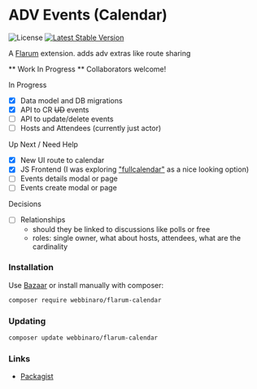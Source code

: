 # ADV Events (Calendar)

![License](https://img.shields.io/badge/license-MIT-blue.svg) [![Latest Stable Version](https://img.shields.io/packagist/v/webbinaro/adv-extras.svg)](https://packagist.org/packages/webbinaro/adv-extras)

A [Flarum](http://flarum.org) extension. adds adv extras like route sharing

** Work In Progress **
Collaborators welcome!

In Progress
- [x] Data model and DB migrations
- [x] API to CR ~~UD~~ events
- [ ] API to update/delete events 
- [ ] Hosts and Attendees (currently just actor)
  
Up Next / Need Help
- [x] New UI route to calendar
- [x] JS Frontend (I was exploring ["fullcalendar"](https://fullcalendar.io/) as a nice looking option) 
- [ ] Events details modal or page
- [ ] Events create modal or page

Decisions
- [ ] Relationships 
    - should they be linked to discussions like polls or free
    - roles: single owner, what about hosts, attendees, what are the cardinality

### Installation

Use [Bazaar](https://discuss.flarum.org/d/5151-flagrow-bazaar-the-extension-marketplace) or install manually with composer:

```sh
composer require webbinaro/flarum-calendar
```

### Updating

```sh
composer update webbinaro/flarum-calendar
```

### Links

- [Packagist](https://packagist.org/packages/webbinaro/adv-extras)
